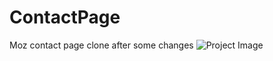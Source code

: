 # ContactPage
Moz contact page clone after some changes
<img src="../assets/Contact-Page.webp" alt="Project Image" />